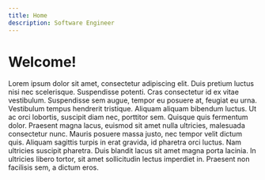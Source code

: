 ```yaml
---
title: Home
description: Software Engineer
---
```


# Welcome!

Lorem ipsum dolor sit amet, consectetur adipiscing elit. Duis pretium luctus nisi nec scelerisque. Suspendisse potenti. Cras consectetur id ex vitae vestibulum. Suspendisse sem augue, tempor eu posuere at, feugiat eu urna. Vestibulum tempus hendrerit tristique. Aliquam aliquam bibendum luctus. Ut ac orci lobortis, suscipit diam nec, porttitor sem. Quisque quis fermentum dolor. Praesent magna lacus, euismod sit amet nulla ultricies, malesuada consectetur nunc. Mauris posuere massa justo, nec tempor velit dictum quis. Aliquam sagittis turpis in erat gravida, id pharetra orci luctus. Nam ultricies suscipit pharetra. Duis blandit lacus sit amet magna porta lacinia. In ultricies libero tortor, sit amet sollicitudin lectus imperdiet in. Praesent non facilisis sem, a dictum eros.
